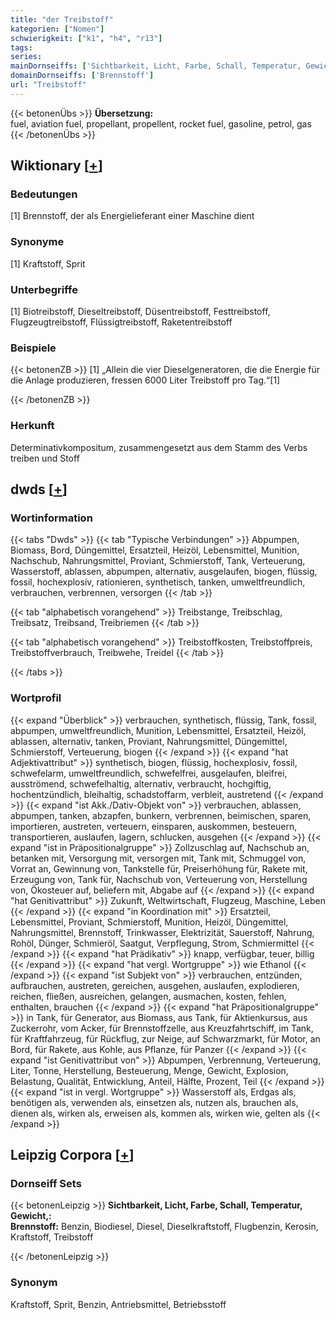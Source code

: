 ```yaml
---
title: "der Treibstoff"
kategorien: ["Nomen"]
schwierigkeit: ["k1", "h4", "r13"]
tags:
series:
mainDornseiffs: ['Sichtbarkeit, Licht, Farbe, Schall, Temperatur, Gewicht,']
domainDornseiffs: ['Brennstoff']
url: "Treibstoff"
---
```


{{< betonenÜbs >}}
**Übersetzung:**  
fuel, aviation fuel, propellant, propellent, rocket fuel, gasoline, petrol, gas  
{{< /betonenÜbs >}}

## Wiktionary [[+](https://de.wiktionary.org/wiki/Treibstoff)]

### Bedeutungen
[1] Brennstoff, der als Energielieferant einer Maschine dient  

### Synonyme
[1] Kraftstoff, Sprit  

### Unterbegriffe
[1] Biotreibstoff, Dieseltreibstoff, Düsentreibstoff, Festtreibstoff, Flugzeugtreibstoff, Flüssigtreibstoff, Raketentreibstoff  

### Beispiele
{{< betonenZB >}}
[1] „Allein die vier Dieselgeneratoren, die die Energie für die Anlage produzieren, fressen 6000 Liter Treibstoff pro Tag.“[1]  

{{< /betonenZB >}}
### Herkunft
Determinativkompositum, zusammengesetzt aus dem Stamm des Verbs treiben und Stoff  



## dwds [[+](https://www.dwds.de/wb/Treibstoff)]

### Wortinformation
{{< tabs "Dwds" >}}
{{< tab "Typische Verbindungen" >}}
Abpumpen, Biomass, Bord, Düngemittel, Ersatzteil, Heizöl, Lebensmittel, Munition, Nachschub, Nahrungsmittel, Proviant, Schmierstoff, Tank, Verteuerung, Wasserstoff, ablassen, abpumpen, alternativ, ausgelaufen, biogen, flüssig, fossil, hochexplosiv, rationieren, synthetisch, tanken, umweltfreundlich, verbrauchen, verbrennen, versorgen
{{< /tab >}}

{{< tab "alphabetisch vorangehend" >}}
Treibstange, Treibschlag, Treibsatz, Treibsand, Treibriemen
{{< /tab >}}

{{< tab "alphabetisch vorangehend" >}}
Treibstoffkosten, Treibstoffpreis, Treibstoffverbrauch, Treibwehe, Treidel
{{< /tab >}}

{{< /tabs >}}

### Wortprofil
{{< expand "Überblick" >}} verbrauchen, synthetisch, flüssig, Tank, fossil, abpumpen, umweltfreundlich, Munition, Lebensmittel, Ersatzteil, Heizöl, ablassen, alternativ, tanken, Proviant, Nahrungsmittel, Düngemittel, Schmierstoff, Verteuerung, biogen {{< /expand >}}
{{< expand "hat Adjektivattribut" >}} synthetisch, biogen, flüssig, hochexplosiv, fossil, schwefelarm, umweltfreundlich, schwefelfrei, ausgelaufen, bleifrei, ausströmend, schwefelhaltig, alternativ, verbraucht, hochgiftig, hochentzündlich, bleihaltig, schadstoffarm, verbleit, austretend {{< /expand >}}
{{< expand "ist Akk./Dativ-Objekt von" >}} verbrauchen, ablassen, abpumpen, tanken, abzapfen, bunkern, verbrennen, beimischen, sparen, importieren, austreten, verteuern, einsparen, auskommen, besteuern, transportieren, auslaufen, lagern, schlucken, ausgehen {{< /expand >}}
{{< expand "ist in Präpositionalgruppe" >}} Zollzuschlag auf, Nachschub an, betanken mit, Versorgung mit, versorgen mit, Tank mit, Schmuggel von, Vorrat an, Gewinnung von, Tankstelle für, Preiserhöhung für, Rakete mit, Erzeugung von, Tank für, Nachschub von, Verteuerung von, Herstellung von, Ökosteuer auf, beliefern mit, Abgabe auf {{< /expand >}}
{{< expand "hat Genitivattribut" >}} Zukunft, Weltwirtschaft, Flugzeug, Maschine, Leben {{< /expand >}}
{{< expand "in Koordination mit" >}} Ersatzteil, Lebensmittel, Proviant, Schmierstoff, Munition, Heizöl, Düngemittel, Nahrungsmittel, Brennstoff, Trinkwasser, Elektrizität, Sauerstoff, Nahrung, Rohöl, Dünger, Schmieröl, Saatgut, Verpflegung, Strom, Schmiermittel {{< /expand >}}
{{< expand "hat Prädikativ" >}} knapp, verfügbar, teuer, billig {{< /expand >}}
{{< expand "hat vergl. Wortgruppe" >}} wie Ethanol {{< /expand >}}
{{< expand "ist Subjekt von" >}} verbrauchen, entzünden, aufbrauchen, austreten, gereichen, ausgehen, auslaufen, explodieren, reichen, fließen, ausreichen, gelangen, ausmachen, kosten, fehlen, enthalten, brauchen {{< /expand >}}
{{< expand "hat Präpositionalgruppe" >}} in Tank, für Generator, aus Biomass, aus Tank, für Aktienkursus, aus Zuckerrohr, vom Acker, für Brennstoffzelle, aus Kreuzfahrtschiff, im Tank, für Kraftfahrzeug, für Rückflug, zur Neige, auf Schwarzmarkt, für Motor, an Bord, für Rakete, aus Kohle, aus Pflanze, für Panzer {{< /expand >}}
{{< expand "ist Genitivattribut von" >}} Abpumpen, Verbrennung, Verteuerung, Liter, Tonne, Herstellung, Besteuerung, Menge, Gewicht, Explosion, Belastung, Qualität, Entwicklung, Anteil, Hälfte, Prozent, Teil {{< /expand >}}
{{< expand "ist in vergl. Wortgruppe" >}} Wasserstoff als, Erdgas als, benötigen als, verwenden als, einsetzen als, nutzen als, brauchen als, dienen als, wirken als, erweisen als, kommen als, wirken wie, gelten als {{< /expand >}}

## Leipzig Corpora [[+](https://corpora.uni-leipzig.de/en/res?word=Treibstoff&corpusId=deu_newscrawl-public_2018)]

### Dornseiff Sets
{{< betonenLeipzig >}}
**Sichtbarkeit, Licht, Farbe, Schall, Temperatur, Gewicht,:**  
**Brennstoff:** Benzin, Biodiesel, Diesel, Dieselkraftstoff, Flugbenzin, Kerosin, Kraftstoff, Treibstoff  

{{< /betonenLeipzig >}}

### Synonym
Kraftstoff, Sprit, Benzin, Antriebsmittel, Betriebsstoff

